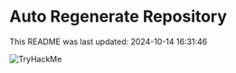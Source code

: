 # Auto Regenerate Repository

This README was last updated: 2024-10-14 16:31:46

 ![TryHackMe](https://tryhackme.com/badge/533634)